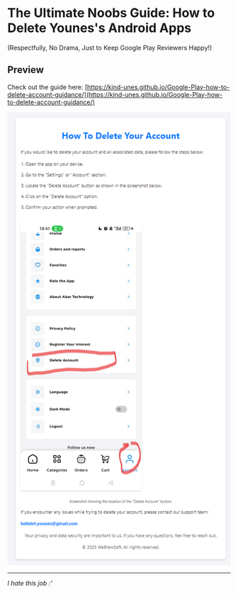 # The Ultimate Noobs Guide: How to Delete Younes's Android Apps

(Respectfully, No Drama, Just to Keep Google Play Reviewers Happy!)

## Preview

Check out the guide here: [https://kind-unes.github.io/Google-Play-how-to-delete-account-guidance/](https://kind-unes.github.io/Google-Play-how-to-delete-account-guidance/)

![Preview Image](screenshots/image.png)

---

_I hate this job :'_
